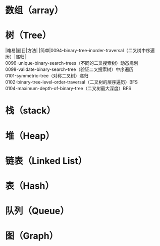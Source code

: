 # 数组（array）

# 树（Tree）
|难易|题目|方法|
|简单|0094-binary-tree-inorder-traversal（二叉树中序遍历）|递归| </br>
0096-unique-binary-search-trees（不同的二叉搜索树）动态规划 </br>
0098-validate-binary-search-tree（验证二叉搜索树）中序遍历 </br>
0101-symmetric-tree（对称二叉树）递归 </br>
0102-binary-tree-level-order-traversal（二叉树的层序遍历）BFS </br>
0104-maximum-depth-of-binary-tree（二叉树最大深度）BFS </br>

# 栈（stack）

# 堆（Heap）

# 链表（Linked List）

# 表（Hash）

# 队列（Queue）

# 图（Graph）
